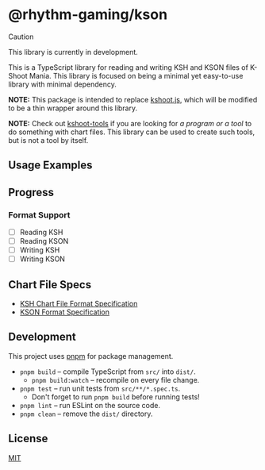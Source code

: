# @rhythm-gaming/kson

> [!CAUTION]
> This library is currently in development.

This is a TypeScript library for reading and writing KSH and KSON files of K-Shoot Mania.
This library is focused on being a minimal yet easy-to-use library with minimal dependency.

**NOTE:** This package is intended to replace [kshoot.js](https://github.com/rhythm-gaming/kshoot.js), which will be modified to be a thin wrapper around this library.

**NOTE:** Check out [kshoot-tools](https://github.com/rhythm-gaming/kshoot-tools) if you are looking for *a program or a tool* to do something with chart files.
This library can be used to create such tools, but is not a tool by itself.

## Usage Examples

## Progress

### Format Support

- [ ] Reading KSH
- [ ] Reading KSON
- [ ] Writing KSH
- [ ] Writing KSON

## Chart File Specs

- [KSH Chart File Format Specification](https://github.com/m4saka/ksm-chart-format-spec/blob/master/ksh_format.md)
- [KSON Format Specification](https://github.com/m4saka/ksm-chart-format-spec/blob/master/kson_format.md)

## Development

This project uses [pnpm](https://pnpm.io/) for package management.

- `pnpm build` – compile TypeScript from `src/` into `dist/`.
  - `pnpm build:watch` – recompile on every file change.
- `pnpm test` – run unit tests from `src/**/*.spec.ts`.
  - Don't forget to run `pnpm build` before running tests!
- `pnpm lint` – run ESLint on the source code.
- `pnpm clean` – remove the `dist/` directory.

## License

[MIT](./LICENSE)
